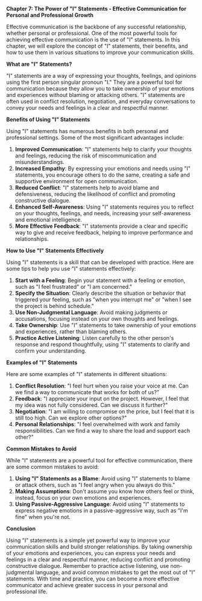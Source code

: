 <p><strong>Chapter 7: The Power of "I" Statements - Effective Communication for Personal and Professional Growth</strong></p>

<p>Effective communication is the backbone of any successful relationship, whether personal or professional. One of the most powerful tools for achieving effective communication is the use of "I" statements. In this chapter, we will explore the concept of "I" statements, their benefits, and how to use them in various situations to improve your communication skills.</p>

<p><strong>What are "I" Statements?</strong></p>

<p>"I" statements are a way of expressing your thoughts, feelings, and opinions using the first person singular pronoun "I." They are a powerful tool for communication because they allow you to take ownership of your emotions and experiences without blaming or attacking others. "I" statements are often used in conflict resolution, negotiation, and everyday conversations to convey your needs and feelings in a clear and respectful manner.</p>

<p><strong>Benefits of Using "I" Statements</strong></p>

<p>Using "I" statements has numerous benefits in both personal and professional settings. Some of the most significant advantages include:</p>

<ol>
<li><strong>Improved Communication</strong>: "I" statements help to clarify your thoughts and feelings, reducing the risk of miscommunication and misunderstandings.</li>
<li><strong>Increased Empathy</strong>: By expressing your emotions and needs using "I" statements, you encourage others to do the same, creating a safe and supportive environment for open communication.</li>
<li><strong>Reduced Conflict</strong>: "I" statements help to avoid blame and defensiveness, reducing the likelihood of conflict and promoting constructive dialogue.</li>
<li><strong>Enhanced Self-Awareness</strong>: Using "I" statements requires you to reflect on your thoughts, feelings, and needs, increasing your self-awareness and emotional intelligence.</li>
<li><strong>More Effective Feedback</strong>: "I" statements provide a clear and specific way to give and receive feedback, helping to improve performance and relationships.</li>
</ol>

<p><strong>How to Use "I" Statements Effectively</strong></p>

<p>Using "I" statements is a skill that can be developed with practice. Here are some tips to help you use "I" statements effectively:</p>

<ol>
<li><strong>Start with a Feeling</strong>: Begin your statement with a feeling or emotion, such as "I feel frustrated" or "I am concerned."</li>
<li><strong>Specify the Situation</strong>: Clearly describe the situation or behavior that triggered your feeling, such as "when you interrupt me" or "when I see the project is behind schedule."</li>
<li><strong>Use Non-Judgmental Language</strong>: Avoid making judgments or accusations, focusing instead on your own thoughts and feelings.</li>
<li><strong>Take Ownership</strong>: Use "I" statements to take ownership of your emotions and experiences, rather than blaming others.</li>
<li><strong>Practice Active Listening</strong>: Listen carefully to the other person's response and respond thoughtfully, using "I" statements to clarify and confirm your understanding.</li>
</ol>

<p><strong>Examples of "I" Statements</strong></p>

<p>Here are some examples of "I" statements in different situations:</p>

<ol>
<li><strong>Conflict Resolution</strong>: "I feel hurt when you raise your voice at me. Can we find a way to communicate that works for both of us?"</li>
<li><strong>Feedback</strong>: "I appreciate your input on the project. However, I feel that my idea was not fully considered. Can we discuss it further?"</li>
<li><strong>Negotiation</strong>: "I am willing to compromise on the price, but I feel that it is still too high. Can we explore other options?"</li>
<li><strong>Personal Relationships</strong>: "I feel overwhelmed with work and family responsibilities. Can we find a way to share the load and support each other?"</li>
</ol>

<p><strong>Common Mistakes to Avoid</strong></p>

<p>While "I" statements are a powerful tool for effective communication, there are some common mistakes to avoid:</p>

<ol>
<li><strong>Using "I" Statements as a Blame</strong>: Avoid using "I" statements to blame or attack others, such as "I feel angry when you always do this."</li>
<li><strong>Making Assumptions</strong>: Don't assume you know how others feel or think, instead, focus on your own emotions and experiences.</li>
<li><strong>Using Passive-Aggressive Language</strong>: Avoid using "I" statements to express negative emotions in a passive-aggressive way, such as "I'm fine" when you're not.</li>
</ol>

<p><strong>Conclusion</strong></p>

<p>Using "I" statements is a simple yet powerful way to improve your communication skills and build stronger relationships. By taking ownership of your emotions and experiences, you can express your needs and feelings in a clear and respectful manner, reducing conflict and promoting constructive dialogue. Remember to practice active listening, use non-judgmental language, and avoid common mistakes to get the most out of "I" statements. With time and practice, you can become a more effective communicator and achieve greater success in your personal and professional life.</p>
